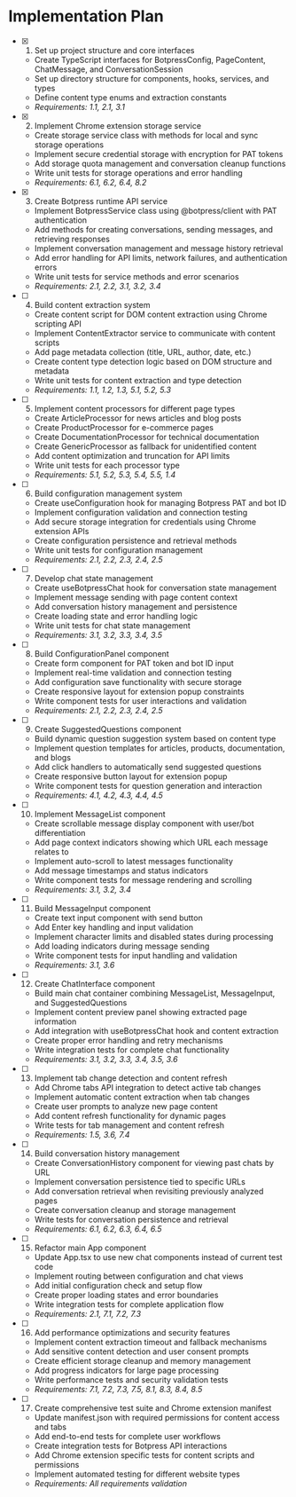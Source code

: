 # Implementation Plan

- [x] 1. Set up project structure and core interfaces

  - Create TypeScript interfaces for BotpressConfig, PageContent, ChatMessage, and ConversationSession
  - Set up directory structure for components, hooks, services, and types
  - Define content type enums and extraction constants
  - _Requirements: 1.1, 2.1, 3.1_

- [x] 2. Implement Chrome extension storage service

  - Create storage service class with methods for local and sync storage operations
  - Implement secure credential storage with encryption for PAT tokens
  - Add storage quota management and conversation cleanup functions
  - Write unit tests for storage operations and error handling
  - _Requirements: 6.1, 6.2, 6.4, 8.2_

- [x] 3. Create Botpress runtime API service

  - Implement BotpressService class using @botpress/client with PAT authentication
  - Add methods for creating conversations, sending messages, and retrieving responses
  - Implement conversation management and message history retrieval
  - Add error handling for API limits, network failures, and authentication errors
  - Write unit tests for service methods and error scenarios
  - _Requirements: 2.1, 2.2, 3.1, 3.2, 3.4_

- [ ] 4. Build content extraction system

  - Create content script for DOM content extraction using Chrome scripting API
  - Implement ContentExtractor service to communicate with content scripts
  - Add page metadata collection (title, URL, author, date, etc.)
  - Create content type detection logic based on DOM structure and metadata
  - Write unit tests for content extraction and type detection
  - _Requirements: 1.1, 1.2, 1.3, 5.1, 5.2, 5.3_

- [ ] 5. Implement content processors for different page types

  - Create ArticleProcessor for news articles and blog posts
  - Create ProductProcessor for e-commerce pages
  - Create DocumentationProcessor for technical documentation
  - Create GenericProcessor as fallback for unidentified content
  - Add content optimization and truncation for API limits
  - Write unit tests for each processor type
  - _Requirements: 5.1, 5.2, 5.3, 5.4, 5.5, 1.4_

- [ ] 6. Build configuration management system

  - Create useConfiguration hook for managing Botpress PAT and bot ID
  - Implement configuration validation and connection testing
  - Add secure storage integration for credentials using Chrome extension APIs
  - Create configuration persistence and retrieval methods
  - Write unit tests for configuration management
  - _Requirements: 2.1, 2.2, 2.3, 2.4, 2.5_

- [ ] 7. Develop chat state management

  - Create useBotpressChat hook for conversation state management
  - Implement message sending with page content context
  - Add conversation history management and persistence
  - Create loading state and error handling logic
  - Write unit tests for chat state management
  - _Requirements: 3.1, 3.2, 3.3, 3.4, 3.5_

- [ ] 8. Build ConfigurationPanel component

  - Create form component for PAT token and bot ID input
  - Implement real-time validation and connection testing
  - Add configuration save functionality with secure storage
  - Create responsive layout for extension popup constraints
  - Write component tests for user interactions and validation
  - _Requirements: 2.1, 2.2, 2.3, 2.4, 2.5_

- [ ] 9. Create SuggestedQuestions component

  - Build dynamic question suggestion system based on content type
  - Implement question templates for articles, products, documentation, and blogs
  - Add click handlers to automatically send suggested questions
  - Create responsive button layout for extension popup
  - Write component tests for question generation and interaction
  - _Requirements: 4.1, 4.2, 4.3, 4.4, 4.5_

- [ ] 10. Implement MessageList component

  - Create scrollable message display component with user/bot differentiation
  - Add page context indicators showing which URL each message relates to
  - Implement auto-scroll to latest messages functionality
  - Add message timestamps and status indicators
  - Write component tests for message rendering and scrolling
  - _Requirements: 3.1, 3.2, 3.4_

- [ ] 11. Build MessageInput component

  - Create text input component with send button
  - Add Enter key handling and input validation
  - Implement character limits and disabled states during processing
  - Add loading indicators during message sending
  - Write component tests for input handling and validation
  - _Requirements: 3.1, 3.6_

- [ ] 12. Create ChatInterface component

  - Build main chat container combining MessageList, MessageInput, and SuggestedQuestions
  - Implement content preview panel showing extracted page information
  - Add integration with useBotpressChat hook and content extraction
  - Create proper error handling and retry mechanisms
  - Write integration tests for complete chat functionality
  - _Requirements: 3.1, 3.2, 3.3, 3.4, 3.5, 3.6_

- [ ] 13. Implement tab change detection and content refresh

  - Add Chrome tabs API integration to detect active tab changes
  - Implement automatic content extraction when tab changes
  - Create user prompts to analyze new page content
  - Add content refresh functionality for dynamic pages
  - Write tests for tab management and content refresh
  - _Requirements: 1.5, 3.6, 7.4_

- [ ] 14. Build conversation history management

  - Create ConversationHistory component for viewing past chats by URL
  - Implement conversation persistence tied to specific URLs
  - Add conversation retrieval when revisiting previously analyzed pages
  - Create conversation cleanup and storage management
  - Write tests for conversation persistence and retrieval
  - _Requirements: 6.1, 6.2, 6.3, 6.4, 6.5_

- [ ] 15. Refactor main App component

  - Update App.tsx to use new chat components instead of current test code
  - Implement routing between configuration and chat views
  - Add initial configuration check and setup flow
  - Create proper loading states and error boundaries
  - Write integration tests for complete application flow
  - _Requirements: 2.1, 7.1, 7.2, 7.3_

- [ ] 16. Add performance optimizations and security features

  - Implement content extraction timeout and fallback mechanisms
  - Add sensitive content detection and user consent prompts
  - Create efficient storage cleanup and memory management
  - Add progress indicators for large page processing
  - Write performance tests and security validation tests
  - _Requirements: 7.1, 7.2, 7.3, 7.5, 8.1, 8.3, 8.4, 8.5_

- [ ] 17. Create comprehensive test suite and Chrome extension manifest
  - Update manifest.json with required permissions for content access and tabs
  - Add end-to-end tests for complete user workflows
  - Create integration tests for Botpress API interactions
  - Add Chrome extension specific tests for content scripts and permissions
  - Implement automated testing for different website types
  - _Requirements: All requirements validation_
